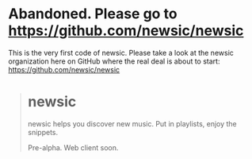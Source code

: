 # Abandoned. Please go to https://github.com/newsic/newsic

This is the very first code of newsic. Please take a look at the newsic organization here on GitHub where the real deal is about to start: https://github.com/newsic/newsic


> # newsic
> newsic helps you discover new music. Put in playlists, enjoy the snippets.
>
> Pre-alpha. Web client soon.
